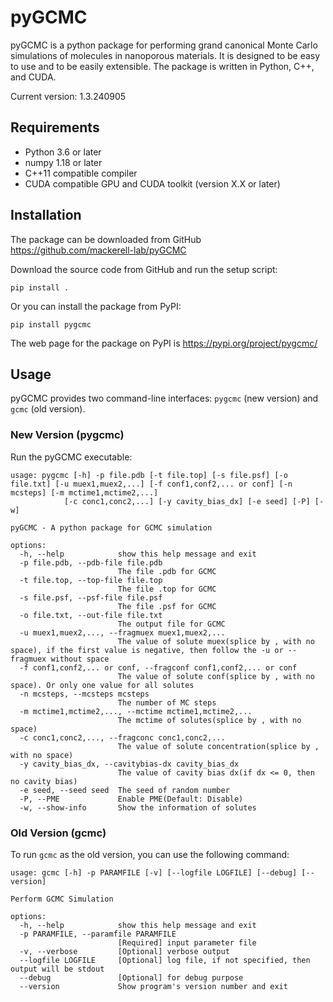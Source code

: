 # pyGCMC

pyGCMC is a python package for performing grand canonical Monte Carlo simulations of molecules in nanoporous materials. It is designed to be easy to use and to be easily extensible. The package is written in Python, C++, and CUDA.

Current version: 1.3.240905

## Requirements

- Python 3.6 or later
- numpy 1.18 or later
- C++11 compatible compiler
- CUDA compatible GPU and CUDA toolkit (version X.X or later)

## Installation

The package can be downloaded from GitHub https://github.com/mackerell-lab/pyGCMC

Download the source code from GitHub and run the setup script:
```
pip install .
```
Or you can install the package from PyPI:
```
pip install pygcmc
```
The web page for the package on PyPI is https://pypi.org/project/pygcmc/

## Usage

pyGCMC provides two command-line interfaces: `pygcmc` (new version) and `gcmc` (old version).

### New Version (pygcmc)

Run the pyGCMC executable:
```
usage: pygcmc [-h] -p file.pdb [-t file.top] [-s file.psf] [-o file.txt] [-u muex1,muex2,...] [-f conf1,conf2,... or conf] [-n mcsteps] [-m mctime1,mctime2,...]
            [-c conc1,conc2,...] [-y cavity_bias_dx] [-e seed] [-P] [-w]

pyGCMC - A python package for GCMC simulation

options:
  -h, --help            show this help message and exit
  -p file.pdb, --pdb-file file.pdb
                        The file .pdb for GCMC
  -t file.top, --top-file file.top
                        The file .top for GCMC
  -s file.psf, --psf-file file.psf
                        The file .psf for GCMC
  -o file.txt, --out-file file.txt
                        The output file for GCMC
  -u muex1,muex2,..., --fragmuex muex1,muex2,...
                        The value of solute muex(splice by , with no space), if the first value is negative, then follow the -u or --fragmuex without space
  -f conf1,conf2,... or conf, --fragconf conf1,conf2,... or conf
                        The value of solute conf(splice by , with no space). Or only one value for all solutes
  -n mcsteps, --mcsteps mcsteps
                        The number of MC steps
  -m mctime1,mctime2,..., --mctime mctime1,mctime2,...
                        The mctime of solutes(splice by , with no space)
  -c conc1,conc2,..., --fragconc conc1,conc2,...
                        The value of solute concentration(splice by , with no space)
  -y cavity_bias_dx, --cavitybias-dx cavity_bias_dx
                        The value of cavity bias dx(if dx <= 0, then no cavity bias)
  -e seed, --seed seed  The seed of random number
  -P, --PME             Enable PME(Default: Disable)
  -w, --show-info       Show the information of solutes

  ```

### Old Version (gcmc)

To run `gcmc` as the old version, you can use the following command:

```
usage: gcmc [-h] -p PARAMFILE [-v] [--logfile LOGFILE] [--debug] [--version]

Perform GCMC Simulation

options:
  -h, --help            show this help message and exit
  -p PARAMFILE, --paramfile PARAMFILE
                        [Required] input parameter file
  -v, --verbose         [Optional] verbose output
  --logfile LOGFILE     [Optional] log file, if not specified, then output will be stdout
  --debug               [Optional] for debug purpose
  --version             Show program's version number and exit
  ```
